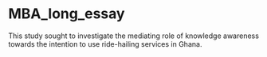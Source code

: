 # MBA_long_essay
This study sought to investigate the mediating role of knowledge awareness towards the intention to use ride-hailing services in Ghana.
